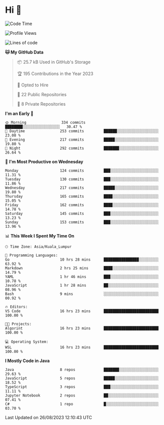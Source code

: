 <h1>Hi 👋</h1>

<!--START_SECTION:waka-->
![Code Time](http://img.shields.io/badge/Code%20Time-354%20hrs%2056%20mins-blue)

![Profile Views](http://img.shields.io/badge/Profile%20Views-0-blue)

![Lines of code](https://img.shields.io/badge/From%20Hello%20World%20I%27ve%20Written-1.1%20million%20lines%20of%20code-blue)

**🐱 My GitHub Data** 

> 📦 25.7 kB Used in GitHub's Storage 
 > 
> 🏆 195 Contributions in the Year 2023
 > 
> 💼 Opted to Hire
 > 
> 📜 22 Public Repositories 
 > 
> 🔑 8 Private Repositories 
 > 
**I'm an Early 🐤** 

```text
🌞 Morning                334 commits         ████████░░░░░░░░░░░░░░░░░   30.47 % 
🌆 Daytime                253 commits         ██████░░░░░░░░░░░░░░░░░░░   23.08 % 
🌃 Evening                217 commits         █████░░░░░░░░░░░░░░░░░░░░   19.80 % 
🌙 Night                  292 commits         ███████░░░░░░░░░░░░░░░░░░   26.64 % 
```
📅 **I'm Most Productive on Wednesday** 

```text
Monday                   124 commits         ███░░░░░░░░░░░░░░░░░░░░░░   11.31 % 
Tuesday                  130 commits         ███░░░░░░░░░░░░░░░░░░░░░░   11.86 % 
Wednesday                217 commits         █████░░░░░░░░░░░░░░░░░░░░   19.80 % 
Thursday                 165 commits         ████░░░░░░░░░░░░░░░░░░░░░   15.05 % 
Friday                   162 commits         ████░░░░░░░░░░░░░░░░░░░░░   14.78 % 
Saturday                 145 commits         ███░░░░░░░░░░░░░░░░░░░░░░   13.23 % 
Sunday                   153 commits         ███░░░░░░░░░░░░░░░░░░░░░░   13.96 % 
```


📊 **This Week I Spent My Time On** 

```text
🕑︎ Time Zone: Asia/Kuala_Lumpur

💬 Programming Languages: 
Go                       10 hrs 28 mins      ████████████████░░░░░░░░░   63.92 % 
Markdown                 2 hrs 25 mins       ████░░░░░░░░░░░░░░░░░░░░░   14.79 % 
YAML                     1 hr 46 mins        ███░░░░░░░░░░░░░░░░░░░░░░   10.78 % 
JavaScript               1 hr 28 mins        ██░░░░░░░░░░░░░░░░░░░░░░░   08.96 % 
Bash                     9 mins              ░░░░░░░░░░░░░░░░░░░░░░░░░   00.92 % 

🔥 Editors: 
VS Code                  16 hrs 23 mins      █████████████████████████   100.00 % 

🐱‍💻 Projects: 
Algorint                 16 hrs 23 mins      █████████████████████████   100.00 % 

💻 Operating System: 
WSL                      16 hrs 23 mins      █████████████████████████   100.00 % 
```

**I Mostly Code in Java** 

```text
Java                     8 repos             ███████░░░░░░░░░░░░░░░░░░   29.63 % 
JavaScript               5 repos             █████░░░░░░░░░░░░░░░░░░░░   18.52 % 
TypeScript               3 repos             ███░░░░░░░░░░░░░░░░░░░░░░   11.11 % 
Jupyter Notebook         2 repos             ██░░░░░░░░░░░░░░░░░░░░░░░   07.41 % 
C#                       1 repo              █░░░░░░░░░░░░░░░░░░░░░░░░   03.70 % 
```




 Last Updated on 26/08/2023 12:10:43 UTC
<!--END_SECTION:waka-->
